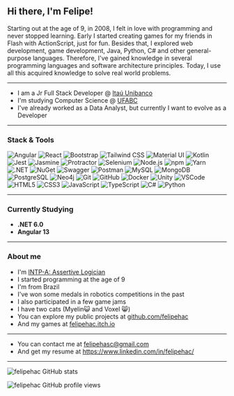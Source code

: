 ## Hi there, I'm **Felipe**!

Starting out at the age of 9, in 2008, I felt in love with programming and never stopped learning. Early I started creating games for my friends in Flash with ActionScript, just for fun. Besides that, I explored web development, game development, Java, Python, C# and other general-purpose languages. Therefore, I've gained knowledge in several programming languages and software architecture principles. Today, I use all this acquired knowledge to solve real world problems.

----

- I am a Jr Full Stack Developer @ [Itaú Unibanco](https://www.itau.com/)
- I'm studying Computer Science @ [UFABC](https://www.ufabc.edu.br/en/)
- I've already worked as a Data Analyst, but currently I want to evolve as a Developer

----

### Stack & Tools
![Angular](https://img.shields.io/badge/Angular-DD0031?style=for-the-badge&logo=angular&logoColor=white)
![React](https://img.shields.io/badge/React-20232A?style=for-the-badge&logo=react&logoColor=61DAFB)
![Bootstrap](https://img.shields.io/badge/Bootstrap-563D7C?style=for-the-badge&logo=bootstrap&logoColor=white)
![Tailwind CSS](https://img.shields.io/badge/Tailwind_CSS-38B2AC?style=for-the-badge&logo=tailwind-css&logoColor=white)
![Material UI](https://img.shields.io/badge/Material%20UI-007FFF?style=for-the-badge&logo=mui&logoColor=white)
![Kotlin](https://img.shields.io/badge/Kotlin-0095D5?&style=for-the-badge&logo=kotlin&logoColor=white)
![Jest](https://img.shields.io/badge/Jest-C21325?style=for-the-badge&logo=jest&logoColor=white)
![Jasmine](https://img.shields.io/badge/Jasmine-8A4182?style=for-the-badge&logo=Jasmine&logoColor=white)
![Protractor](https://img.shields.io/badge/Protractor-ED163A?style=for-the-badge&logo=protractor&logoColor=white)
![Selenium](https://img.shields.io/badge/Selenium-43B02A?style=for-the-badge&logo=Selenium&logoColor=white)
![Node.js](https://img.shields.io/badge/Node.js-339933?style=for-the-badge&logo=nodedotjs&logoColor=white)
![npm](https://img.shields.io/badge/npm-CB3837?style=for-the-badge&logo=npm&logoColor=white)
![Yarn](https://img.shields.io/badge/Yarn-2C8EBB?style=for-the-badge&logo=yarn&logoColor=white)
![.NET](https://img.shields.io/badge/.NET-512BD4?style=for-the-badge&logo=dotnet&logoColor=white)
![NuGet](https://img.shields.io/badge/NuGet-004880?style=for-the-badge&logo=nuget&logoColor=white)
![Swagger](https://img.shields.io/badge/Swagger-85EA2D?style=for-the-badge&logo=Swagger&logoColor=white)
![Postman](https://img.shields.io/badge/Postman-FF6C37?style=for-the-badge&logo=Postman&logoColor=white)
![MySQL](https://img.shields.io/badge/MySQL-005C84?style=for-the-badge&logo=mysql&logoColor=white)
![MongoDB](https://img.shields.io/badge/MongoDB-4EA94B?style=for-the-badge&logo=mongodb&logoColor=white)
![PostgreSQL](https://img.shields.io/badge/PostgreSQL-316192?style=for-the-badge&logo=postgresql&logoColor=white)
![Neo4j](https://img.shields.io/badge/Neo4j-018bff?style=for-the-badge&logo=neo4j&logoColor=white)
![Git](https://img.shields.io/badge/GIT-E44C30?style=for-the-badge&logo=git&logoColor=white)
![GitHub](https://img.shields.io/badge/GitHub-100000?style=for-the-badge&logo=github&logoColor=white)
![Docker](https://img.shields.io/badge/Docker-2CA5E0?style=for-the-badge&logo=docker&logoColor=white)
![Unity](https://img.shields.io/badge/Unity-100000?style=for-the-badge&logo=unity&logoColor=white)
![VSCode](https://img.shields.io/badge/Visual_Studio_Code-0078D4?style=for-the-badge&logo=visual%20studio%20code&logoColor=white)
![HTML5](https://img.shields.io/badge/HTML5-E34F26?style=for-the-badge&logo=html5&logoColor=white)
![CSS3](https://img.shields.io/badge/CSS3-1572B6?style=for-the-badge&logo=css3&logoColor=white)
![JavaScript](https://img.shields.io/badge/JavaScript-323330?style=for-the-badge&logo=javascript&logoColor=F7DF1E)
![TypeScript](https://img.shields.io/badge/TypeScript-007ACC?style=for-the-badge&logo=typescript&logoColor=white)
![C#](https://img.shields.io/badge/C%23-239120?style=for-the-badge&logo=c-sharp&logoColor=white)
![Python](https://img.shields.io/badge/Python-FFD43B?style=for-the-badge&logo=python&logoColor=blue)

----

### Currently Studying
- **.NET 6.0**
- **Angular 13**

----

### About me
- I'm [INTP-A: Assertive Logician](https://www.16personalities.com/profiles/856b00d69174e)
- I started programming at the age of 9
- I'm from Brazil
- I've won some medals in robotics competitions in the past
- I also participated in a few game jams
- I have two cats (Myelin😺 and Voxel 😸)
- You can explore my public projects at [github.com/felipehac](https://github.com/felipehac?tab=repositories)
- And my games at [felipehac.itch.io](https://felipehac.itch.io)

---

- You can contact me at <felipehasc@gmail.com>
- And get my resume at <https://www.linkedin.com/in/felipehac/>

---

![felipehac GitHub stats](https://github-readme-stats.vercel.app/api?username=felipehac&show_icons=true&locale=en&hide=stars&theme=tokyonight)

![felipehac GitHub profile views](https://komarev.com/ghpvc/?username=HACFelipe)
